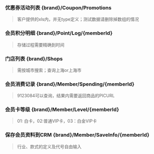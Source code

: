 ### 优惠券活动列表 {brand}/Coupon/Promotions

> 客户提供的xls内，并无type定义；测试数据请删除掉数组的情况

### 会员积分明细 {brand}/Point/Log/{memberId}

> 存储过程需要精确到时间

### 门店列表 {brand}/Shops

> 需按城市搜索；查询上海or上海市

### 会员消费记录 {brand}/Member/Spending/{memberId}

> 9123084可以查询，结果内需要返回商品的PICURL

### 会员卡等级 {brand}/Member/Level/{memberId}

> 01: 白卡，02:普通VIP卡，03：白金VIP卡

### 保存会员资料到CRM {brand}/Member/SaveInfo/{memberId}

> 行业、款式的定义及代号自由输入
